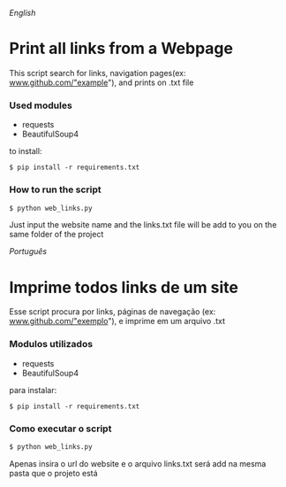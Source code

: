 *English*

# Print all links from a Webpage

This script search for links, navigation pages(ex: www.github.com/"example"), and prints on .txt file

### Used modules
- requests
- BeautifulSoup4

to install: 
```
$ pip install -r requirements.txt
```

### How to run the script
``` bash
$ python web_links.py
```
Just input the website name and the links.txt file will be add to you on the same folder of the project

*Português*

# Imprime todos links de um site

Esse script procura por links, páginas de navegação (ex: www.github.com/"exemplo"), e imprime em um arquivo .txt

### Modulos utilizados
- requests
- BeautifulSoup4

para instalar:
```
$ pip install -r requirements.txt
```

### Como executar o script
``` bash
$ python web_links.py
```

Apenas insira o url do website e o arquivo links.txt será add na mesma pasta que o projeto está